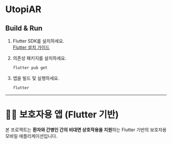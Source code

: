 # UtopiAR

## Build & Run

1. Flutter SDK를 설치하세요.  
   [Flutter 설치 가이드](https://docs.flutter.dev/get-started/install)

2. 의존성 패키지를 설치하세요.
   ```sh
   flutter pub get
   ```

3. 앱을 빌드 및 실행하세요.
   ```sh
   flutter


---

# 👩‍⚕️ 보호자용 앱 (Flutter 기반)

본 프로젝트는 **환자와 간병인 간의 비대면 상호작용을 지원**하는 Flutter 기반의 보호자용 모바일 애플리케이션입니다.  
